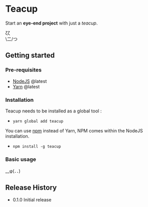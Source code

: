 Teacup
=========
Start an **eye-end project** with just a *teacup*.  

 ζζ  
\二/つ

## Getting started

### Pre-requisites

* [NodeJS](https://nodejs.org) @latest 
* [Yarn](https://yarnpkg.com) @latest

### Installation
Teacup needs to be installed as a global tool :
* ``yarn global add teacup``

You can use [npm](https://www.npmjs.com/get-npm) instead of Yarn, NPM comes within the NodeJS installation.  
* ``npm install -g teacup``

### Basic usage
__φ(．．)

## Release History

* 0.1.0 Initial release